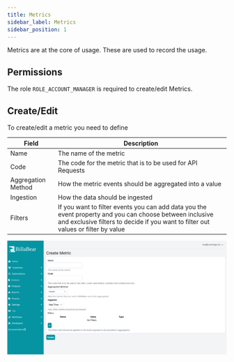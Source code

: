 ```yaml
---
title: Metrics
sidebar_label: Metrics
sidebar_position: 1
---
```

Metrics are at the core of usage. These are used to record the usage.  

## Permissions

The role `ROLE_ACCOUNT_MANAGER` is required to create/edit Metrics.

## Create/Edit

To create/edit a metric you need to define

| Field | Description |
| ---   | ---         |
| Name  | The name of the metric |
| Code  | The code for the metric that is to be used for API Requests |
| Aggregation Method | How the metric events should be aggregated into a value |
| Ingestion          | How the data should be ingested |
| Filters            | If you want to filter events you can add data you the event property and you can choose between inclusive and exclusive filters to decide if you want to filter out values or filter by value |

![Create Metric](./metric_screenshots/create_screenshot.png)
